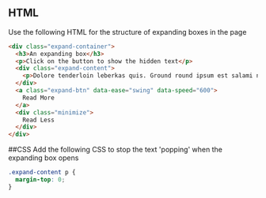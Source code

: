 ## HTML
Use the following HTML for the structure of expanding boxes in the page

```html
<div class="expand-container">
  <h3>An expanding box</h3>
  <p>Click on the button to show the hidden text</p>
  <div class="expand-content">
    <p>Dolore tenderloin leberkas quis. Ground round ipsum est salami nisi. Tongue pancetta eiusmod adipisicing proident ham hock culpa turducken. Frankfurter ham hock labore cupim, qui aute pariatur magna. Fatback eu turducken ham hock, adipisicing flank jowl. Meatloaf in proident sed leberkas, turkey sint irure pastrami nulla aute qui capicola ipsum. Ea pork loin quis et.</p>
  </div>
  <a class="expand-btn" data-ease="swing" data-speed="600">
    Read More
  </a>
  <div class="minimize">
    Read Less
  </div>
</div>
```
##CSS
Add the following CSS to stop the text 'popping' when the expanding box opens

```css
.expand-content p {
  margin-top: 0;
}
```